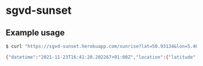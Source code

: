 # sgvd-sunset

## Example usage

```bash
$ curl "https://sgvd-sunset.herokuapp.com/sunrise?lat=50.93134&lon=5.40244&date=2021-11-23"

{"datetime":"2021-11-23T16:41:20.202267+01:00Z","location":{"latitude":50.93134,"longitude":5.40244}}
```

